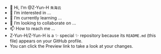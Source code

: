 - 👋 Hi, I’m @Z-Yun-H `朱海云`
- 👀 I’m interested in ...
- 🌱 I’m currently learning ...
- 💞️ I’m looking to collaborate on ...
- 📫 How to reach me ...
- Z-Yun-H/Z-Yun-H is a ✨ special ✨ repository because its `README.md` (this file) appears on your GitHub profile.
- You can click the Preview link to take a look at your changes.
<!---
Z-Yun-H/Z-Yun-H is a ✨ special ✨ repository because its `README.md` (this file) appears on your GitHub profile.
You can click the Preview link to take a look at your changes.
--->
